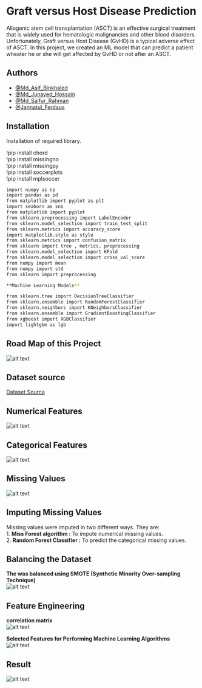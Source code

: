 # Graft versus Host Disease Prediction

Allogenic stem cell transplantation (ASCT) is 
an effective surgical treatment that is widely used
for hematologic malignancies and other blood disorders.
Unfortunately, Graft versus Host Disease (GvHD) is a 
typical adverse effect of ASCT. In this project, we 
created an ML model that can predict a patient wheater he
or she will get affected by GvHD or not after an ASCT.

## Authors

- [@Md_Asif_Binkhaled](https://gitlab.com/mdasifbinkhaled)
- [@Md_Junayed_Hossain](https://gitlab.com/Junayed7166)
- [@Md_Saifur_Rahman](https://gitlab.com/saifur15)
- [@Jannatul_Ferdaus](https://gitlab.com/Jannatul.04)
 


## Installation

Installation of required library.

!pip install chord  
!pip install missingno  
!pip install missingpy  
!pip install soccerplots  
!pip install mplsoccer

```bash
import numpy as np
import pandas as pd
from matplotlib import pyplot as plt
import seaborn as sns
from matplotlib import pyplot
from sklearn.preprocessing import LabelEncoder
from sklearn.model_selection import train_test_split
from sklearn.metrics import accuracy_score
import matplotlib.style as style
from sklearn.metrics import confusion_matrix
from sklearn import tree , metrics, preprocessing
from sklearn.model_selection import KFold
from sklearn.model_selection import cross_val_score
from numpy import mean
from numpy import std
from sklearn import preprocessing

**Machine Learning Models**

from sklearn.tree import DecisionTreeClassifier 
from sklearn.ensemble import RandomForestClassifier
from sklearn.neighbors import KNeighborsClassifier
from sklearn.ensemble import GradientBoostingClassifier
from xgboost import XGBClassifier
import lightgbm as lgb

```
## Road Map of this Project
![alt text](https://gitlab.com/mdasifbinkhaled/graft_versus_host_disease_prediction/-/raw/main/Images/images.png)

##  Dataset source 
[Dataset Source](https://archive.ics.uci.edu/ml/datasets/Bone+marrow+transplant%3A+children)

## Numerical Features
![alt text](https://gitlab.com/mdasifbinkhaled/graft_versus_host_disease_prediction/-/raw/main/Images/numerical.png)

## Categorical Features
![alt text](https://gitlab.com/mdasifbinkhaled/graft_versus_host_disease_prediction/-/raw/main/Images/categorical.png)

## Missing Values
![alt text](https://gitlab.com/mdasifbinkhaled/graft_versus_host_disease_prediction/-/raw/main/Images/missing_values.png)

## Imputing Missing Values
Missing values were imputed in two different ways. They are:<br />
    1. **Miss Forest algorithm :** To impute numerical missing values.<br />
    2. **Random Forest Classifier :** To predict the categorical missing values.<br />

## Balancing the Dataset
**The was balanced using SMOTE (Synthetic Minority Over-sampling Technique)**<br />
![alt text](https://gitlab.com/mdasifbinkhaled/graft_versus_host_disease_prediction/-/raw/main/Images/Balance.png)

## Feature Engineering
**correlation matrix** <br /> 
![alt text](https://gitlab.com/mdasifbinkhaled/graft_versus_host_disease_prediction/-/raw/main/Images/Corellation.png)

**Selected Features for Performing Machine Learning Algorithms**<br />
![alt text](https://gitlab.com/mdasifbinkhaled/graft_versus_host_disease_prediction/-/raw/main/Images/Distplot.png)

## Result 
![alt text](https://gitlab.com/mdasifbinkhaled/graft_versus_host_disease_prediction/-/raw/main/Images/Result_bg_white.png)
